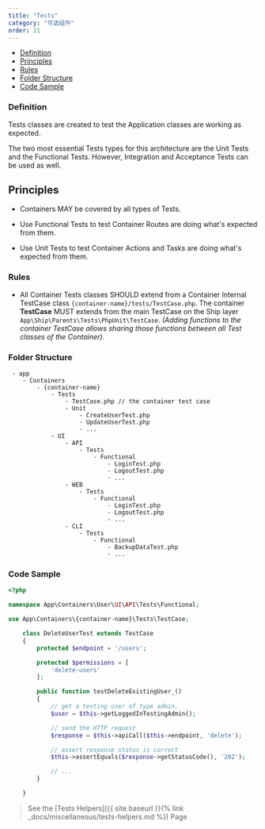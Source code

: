 ```yaml
---
title: "Tests"
category: "可选组件"
order: 21
---
```


* [Definition](#definition)
* [Principles](#principles)
* [Rules](#rules)
* [Folder Structure](#folder-structure)
* [Code Sample](#code-sample)


<a name="definition"></a>

### Definition

Tests classes are created to test the Application classes are working as expected.

The two most essential Tests types for this architecture are the Unit Tests and the Functional Tests. However, Integration and Acceptance Tests can be used as well.

<a name="principles"></a>

## Principles

- Containers MAY be covered by all types of Tests.

- Use Functional Tests to test Container Routes are doing what's expected from them.

- Use Unit Tests to test Container Actions and Tasks are doing what's expected from them.

<a name="rules"></a>

### Rules

- All Container Tests classes SHOULD extend from a Container Internal TestCase class `{container-name}/tests/TestCase.php`. The container **TestCase** MUST extends from the main TestCase on the Ship layer `App\Ship\Parents\Tests\PhpUnit\TestCase`. *(Adding functions to the container TestCase allows sharing those functions between all Test classes of the Container)*.

<a name="folder-structure"></a>

### Folder Structure

```
 - app
    - Containers
        - {container-name}
            - Tests
                - TestCase.php // the container test case
                - Unit
                    - CreateUserTest.php
                    - UpdateUserTest.php
                    - ...
            - UI
                - API
                    - Tests
                        - Functional
                            - LoginTest.php
                            - LogoutTest.php
                            - ...
                - WEB
                    - Tests
                        - Functional
                            - LoginTest.php
                            - LogoutTest.php
                            - ...
                - CLI
                    - Tests
                        - Functional
                            - BackupDataTest.php
                            - ...
```

<a name="code-sample"></a>

### Code Sample

```php
<?php

namespace App\Containers\User\UI\API\Tests\Functional;

use App\Containers\{container-name}\Tests\TestCase;

	class DeleteUserTest extends TestCase
    {
        protected $endpoint = '/users';

        protected $permissions = [
            'delete-users'
        ];

        public function testDeleteExistingUser_()
        {
            // get a testing user of type admin.
            $user = $this->getLoggedInTestingAdmin();

            // send the HTTP request
            $response = $this->apiCall($this->endpoint, 'delete');

            // assert response status is correct
            $this->assertEquals($response->getStatusCode(), '202');

            // ...
        }

    }

```

> See the [Tests Helpers]({{ site.baseurl }}{% link _docs/miscellaneous/tests-helpers.md %}) Page
